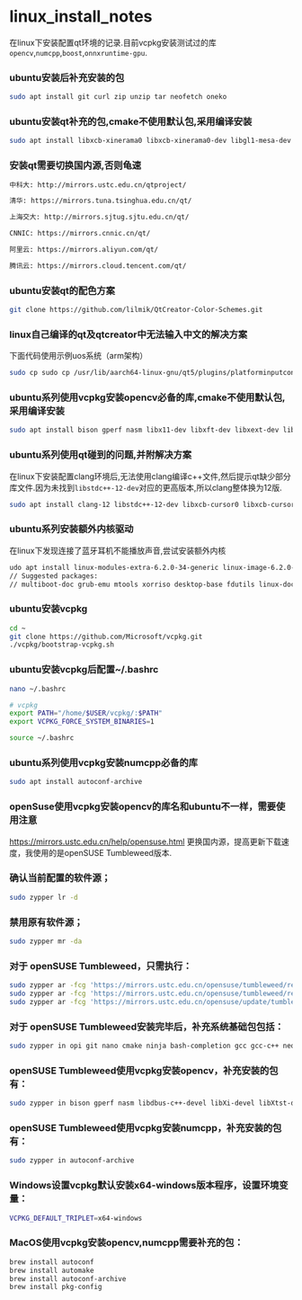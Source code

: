 # linux_install_notes
在linux下安装配置qt环境的记录.目前vcpkg安装测试过的库`opencv`,`numcpp`,`boost`,`onnxruntime-gpu`.

### ubuntu安装后补充安装的包
```bash
sudo apt install git curl zip unzip tar neofetch oneko
```

### ubuntu安装qt补充的包,cmake不使用默认包,采用编译安装
```bash
sudo apt install libxcb-xinerama0 libxcb-xinerama0-dev libgl1-mesa-dev ninja-build clang clang-format llvm lldb gdb
```

### 安装qt需要切换国内源,否则龟速
```bash
中科大: http://mirrors.ustc.edu.cn/qtproject/

清华: https://mirrors.tuna.tsinghua.edu.cn/qt/

上海交大: http://mirrors.sjtug.sjtu.edu.cn/qt/

CNNIC: https://mirrors.cnnic.cn/qt/

阿里云: https://mirrors.aliyun.com/qt/

腾讯云: https://mirrors.cloud.tencent.com/qt/

```

### ubuntu安装qt的配色方案
```bash
git clone https://github.com/lilmik/QtCreator-Color-Schemes.git
```

### linux自己编译的qt及qtcreator中无法输入中文的解决方案
下面代码使用示例uos系统（arm架构）
```bash
sudo cp sudo cp /usr/lib/aarch64-linux-gnu/qt5/plugins/platforminputcontexts/libfcitxplatforminputcontextplugin.so /opt/qt/qt-5.15.10/plugins/platforminputcontexts/
```

### ubuntu系列使用vcpkg安装opencv必备的库,cmake不使用默认包,采用编译安装

```bash
sudo apt install bison gperf nasm libx11-dev libxft-dev libxext-dev libdbus-1-dev libxi-dev libxtst-dev libgl1-mesa-dev libgles2-mesa-dev libglu1-mesa-dev libtool libudev-dev libx11-xcb-dev libxcursor-dev libxdamage-dev libxinerama-dev libxrandr-dev libsystemd-dev build-essential gcc g++ ninja-build python3-distutils pkg-config libibus-1.0-dev python3-jinja2 autopoint libtool
```

### ubuntu系列使用qt碰到的问题,并附解决方案
在linux下安装配置clang环境后,无法使用clang编译c++文件,然后提示qt缺少部分库文件.因为未找到`libstdc++-12-dev`对应的更高版本,所以clang整体换为12版.

```bash
sudo apt install clang-12 libstdc++-12-dev libxcb-cursor0 libxcb-cursor-dev
```

### ubuntu系列安装额外内核驱动
在linux下发现连接了蓝牙耳机不能播放声音,尝试安装额外内核

```bash
udo apt install linux-modules-extra-6.2.0-34-generic linux-image-6.2.0-34-generic linux-headers-6.2.0-34-generic linux-hwe-6.2-headers-6.2.0-34 linux-modules-6.2.0-34-generic grub-common grub-gfxpayload-lists grub-pc grub-pc-bin grub2-common os-prober
// Suggested packages:
// multiboot-doc grub-emu mtools xorriso desktop-base fdutils linux-doc | linux-hwe-6.2-source-6.2.0 linux-hwe-6.2-tools
```

### ubuntu安装vcpkg

```bash
cd ~
git clone https://github.com/Microsoft/vcpkg.git
./vcpkg/bootstrap-vcpkg.sh
```

### ubuntu安装vcpkg后配置~/.bashrc

```bash
nano ~/.bashrc

# vcpkg
export PATH="/home/$USER/vcpkg/:$PATH"
export VCPKG_FORCE_SYSTEM_BINARIES=1

source ~/.bashrc
```

### ubuntu系列使用vcpkg安装numcpp必备的库

```bash
sudo apt install autoconf-archive
```


### openSuse使用vcpkg安装opencv的库名和ubuntu不一样，需要使用注意
https://mirrors.ustc.edu.cn/help/opensuse.html
更换国内源，提高更新下载速度，我使用的是openSUSE Tumbleweed版本.
### 确认当前配置的软件源；
```bash
sudo zypper lr -d
```
### 禁用原有软件源；
```bash
sudo zypper mr -da
```
### 对于 openSUSE Tumbleweed，只需执行：
```bash
sudo zypper ar -fcg 'https://mirrors.ustc.edu.cn/opensuse/tumbleweed/repo/oss' USTC:OSS
sudo zypper ar -fcg 'https://mirrors.ustc.edu.cn/opensuse/tumbleweed/repo/non-oss' USTC:NON-OSS
sudo zypper ar -fcg 'https://mirrors.ustc.edu.cn/opensuse/update/tumbleweed' USTC:UPDATE
```
### 对于 openSUSE Tumbleweed安装完毕后，补充系统基础包包括：
```bash
sudo zypper in opi git nano cmake ninja bash-completion gcc gcc-c++ neofetch curl zip unzip tar
```

### openSUSE Tumbleweed使用vcpkg安装opencv，补充安装的包有：
```bash
sudo zypper in bison gperf nasm libdbus-c++-devel libXi-devel libXtst-devel libX11-devel libXft-devel libXext-devel Mesa-libEGL-devel Mesa-libGLESv2-devel Mesa-libGL-devel Mesa-libglapi-devel Mesa-libGLESv3-devel libtool libudev1 libX11-xcb1 libXcursor-devel libXdamage-devel libXinerama-devel libXrandr-devel
```

###  openSUSE Tumbleweed使用vcpkg安装numcpp，补充安装的包有：

```bash
sudo zypper in autoconf-archive
```

###  Windows设置vcpkg默认安装x64-windows版本程序，设置环境变量：

```bash
VCPKG_DEFAULT_TRIPLET=x64-windows
```

###  MacOS使用vcpkg安装opencv,numcpp需要补充的包：
```zsh
brew install autoconf
brew install automake
brew install autoconf-archive
brew install pkg-config
```
